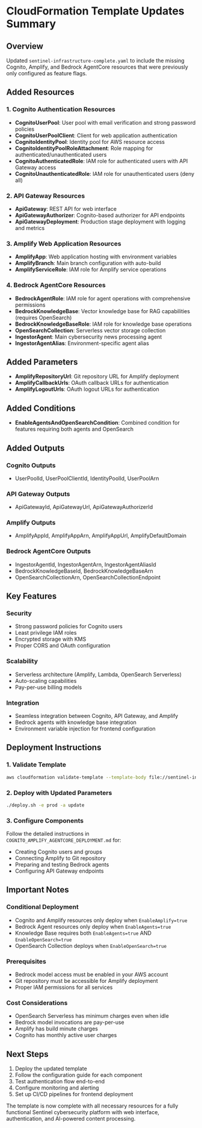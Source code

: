 # CloudFormation Template Updates Summary

## Overview
Updated `sentinel-infrastructure-complete.yaml` to include the missing Cognito, Amplify, and Bedrock AgentCore resources that were previously only configured as feature flags.

## Added Resources

### 1. Cognito Authentication Resources
- **CognitoUserPool**: User pool with email verification and strong password policies
- **CognitoUserPoolClient**: Client for web application authentication
- **CognitoIdentityPool**: Identity pool for AWS resource access
- **CognitoIdentityPoolRoleAttachment**: Role mapping for authenticated/unauthenticated users
- **CognitoAuthenticatedRole**: IAM role for authenticated users with API Gateway access
- **CognitoUnauthenticatedRole**: IAM role for unauthenticated users (deny all)

### 2. API Gateway Resources
- **ApiGateway**: REST API for web interface
- **ApiGatewayAuthorizer**: Cognito-based authorizer for API endpoints
- **ApiGatewayDeployment**: Production stage deployment with logging and metrics

### 3. Amplify Web Application Resources
- **AmplifyApp**: Web application hosting with environment variables
- **AmplifyBranch**: Main branch configuration with auto-build
- **AmplifyServiceRole**: IAM role for Amplify service operations

### 4. Bedrock AgentCore Resources
- **BedrockAgentRole**: IAM role for agent operations with comprehensive permissions
- **BedrockKnowledgeBase**: Vector knowledge base for RAG capabilities (requires OpenSearch)
- **BedrockKnowledgeBaseRole**: IAM role for knowledge base operations
- **OpenSearchCollection**: Serverless vector storage collection
- **IngestorAgent**: Main cybersecurity news processing agent
- **IngestorAgentAlias**: Environment-specific agent alias

## Added Parameters
- **AmplifyRepositoryUrl**: Git repository URL for Amplify deployment
- **AmplifyCallbackUrls**: OAuth callback URLs for authentication
- **AmplifyLogoutUrls**: OAuth logout URLs for authentication

## Added Conditions
- **EnableAgentsAndOpenSearchCondition**: Combined condition for features requiring both agents and OpenSearch

## Added Outputs
### Cognito Outputs
- UserPoolId, UserPoolClientId, IdentityPoolId, UserPoolArn

### API Gateway Outputs
- ApiGatewayId, ApiGatewayUrl, ApiGatewayAuthorizerId

### Amplify Outputs
- AmplifyAppId, AmplifyAppArn, AmplifyAppUrl, AmplifyDefaultDomain

### Bedrock AgentCore Outputs
- IngestorAgentId, IngestorAgentArn, IngestorAgentAliasId
- BedrockKnowledgeBaseId, BedrockKnowledgeBaseArn
- OpenSearchCollectionArn, OpenSearchCollectionEndpoint

## Key Features

### Security
- Strong password policies for Cognito users
- Least privilege IAM roles
- Encrypted storage with KMS
- Proper CORS and OAuth configuration

### Scalability
- Serverless architecture (Amplify, Lambda, OpenSearch Serverless)
- Auto-scaling capabilities
- Pay-per-use billing models

### Integration
- Seamless integration between Cognito, API Gateway, and Amplify
- Bedrock agents with knowledge base integration
- Environment variable injection for frontend configuration

## Deployment Instructions

### 1. Validate Template
```bash
aws cloudformation validate-template --template-body file://sentinel-infrastructure-complete.yaml
```

### 2. Deploy with Updated Parameters
```bash
./deploy.sh -e prod -a update
```

### 3. Configure Components
Follow the detailed instructions in `COGNITO_AMPLIFY_AGENTCORE_DEPLOYMENT.md` for:
- Creating Cognito users and groups
- Connecting Amplify to Git repository
- Preparing and testing Bedrock agents
- Configuring API Gateway endpoints

## Important Notes

### Conditional Deployment
- Cognito and Amplify resources only deploy when `EnableAmplify=true`
- Bedrock Agent resources only deploy when `EnableAgents=true`
- Knowledge Base requires both `EnableAgents=true` AND `EnableOpenSearch=true`
- OpenSearch Collection deploys when `EnableOpenSearch=true`

### Prerequisites
- Bedrock model access must be enabled in your AWS account
- Git repository must be accessible for Amplify deployment
- Proper IAM permissions for all services

### Cost Considerations
- OpenSearch Serverless has minimum charges even when idle
- Bedrock model invocations are pay-per-use
- Amplify has build minute charges
- Cognito has monthly active user charges

## Next Steps
1. Deploy the updated template
2. Follow the configuration guide for each component
3. Test authentication flow end-to-end
4. Configure monitoring and alerting
5. Set up CI/CD pipelines for frontend deployment

The template is now complete with all necessary resources for a fully functional Sentinel cybersecurity platform with web interface, authentication, and AI-powered content processing.